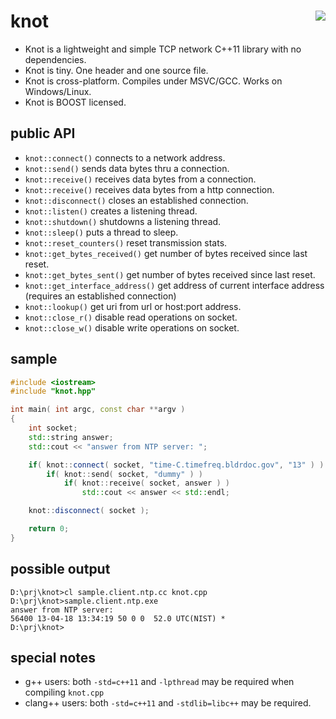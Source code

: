 knot <a href="https://travis-ci.org/r-lyeh/knot"><img src="https://api.travis-ci.org/r-lyeh/knot.svg?branch=master" align="right" /></a>
====

- Knot is a lightweight and simple TCP network C++11 library with no dependencies.
- Knot is tiny. One header and one source file.
- Knot is cross-platform. Compiles under MSVC/GCC. Works on Windows/Linux.
- Knot is BOOST licensed.

public API
----------
- `knot::connect()` connects to a network address.
- `knot::send()` sends data bytes thru a connection.
- `knot::receive()` receives data bytes from a connection.
- `knot::receive()` receives data bytes from a http connection.
- `knot::disconnect()` closes an established connection.
- `knot::listen()` creates a listening thread.
- `knot::shutdown()` shutdowns a listening thread.
- `knot::sleep()` puts a thread to sleep.
- `knot::reset_counters()` reset transmission stats.
- `knot::get_bytes_received()` get number of bytes received since last reset.
- `knot::get_bytes_sent()` get number of bytes received since last reset.
- `knot::get_interface_address()` get address of current interface address (requires an established connection)
- `knot::lookup()` get uri from url or host:port address.
- `knot::close_r()` disable read operations on socket.
- `knot::close_w()` disable write operations on socket.

sample
------
```c++
#include <iostream>
#include "knot.hpp"

int main( int argc, const char **argv )
{
    int socket;
    std::string answer;
    std::cout << "answer from NTP server: ";

    if( knot::connect( socket, "time-C.timefreq.bldrdoc.gov", "13" ) )
        if( knot::send( socket, "dummy" ) )
            if( knot::receive( socket, answer ) )
                std::cout << answer << std::endl;

    knot::disconnect( socket );

    return 0;
}
```

possible output
---------------
```
D:\prj\knot>cl sample.client.ntp.cc knot.cpp
D:\prj\knot>sample.client.ntp.exe
answer from NTP server:
56400 13-04-18 13:34:19 50 0 0  52.0 UTC(NIST) *
D:\prj\knot>
```

special notes
-------------
- g++ users: both `-std=c++11` and `-lpthread` may be required when compiling `knot.cpp`
- clang++ users: both `-std=c++11` and `-stdlib=libc++` may be required.
